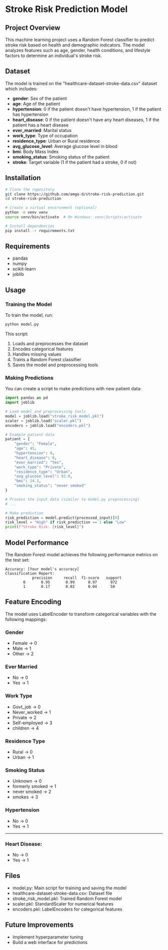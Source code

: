 # Stroke Risk Prediction Model

## Project Overview

This machine learning project uses a Random Forest classifier to predict stroke risk based on health and demographic indicators. The model analyzes features such as age, gender, health conditions, and lifestyle factors to determine an individual's stroke risk.

## Dataset

The model is trained on the "healthcare-dataset-stroke-data.csv" dataset which includes:

- **gender**: Sex of the patient
- **age**: Age of the patient
- **hypertension**: 0 if the patient doesn't have hypertension, 1 if the patient has hypertension
- **heart_disease**: 0 if the patient doesn't have any heart diseases, 1 if the patient has a heart disease
- **ever_married**: Marital status
- **work_type**: Type of occupation
- **residence_type**: Urban or Rural residence
- **avg_glucose_level**: Average glucose level in blood
- **bmi**: Body Mass Index
- **smoking_status**: Smoking status of the patient
- **stroke**: Target variable (1 if the patient had a stroke, 0 if not)

## Installation

```bash
# Clone the repository
git clone https://github.com/amga-d/stroke-risk-prediction.git
cd stroke-risk-prediction

# Create a virtual environment (optional)
python -m venv venv
source venv/bin/activate  # On Windows: venv\Scripts\activate

# Install dependencies
pip install -r requirements.txt
```

## Requirements

- pandas
- numpy
- scikit-learn
- joblib

## Usage

### Training the Model

To train the model, run:

```bash
python model.py
```

This script:

1. Loads and preprocesses the dataset
2. Encodes categorical features
3. Handles missing values
4. Trains a Random Forest classifier
5. Saves the model and preprocessing tools

### Making Predictions

You can create a script to make predictions with new patient data:

```python
import pandas as pd
import joblib

# Load model and preprocessing tools
model = joblib.load("stroke_risk_model.pkl")
scaler = joblib.load("scaler.pkl")
encoders = joblib.load("encoders.pkl")

# Example patient data
patient = {
    "gender": "Female",
    "age": 45,
    "hypertension": 0,
    "heart_disease": 0,
    "ever_married": "Yes",
    "work_type": "Private",
    "residence_type": "Urban",
    "avg_glucose_level": 92.0,
    "bmi": 24.3,
    "smoking_status": "never smoked"
}

# Process the input data (similar to model.py preprocessing)
# ...

# Make prediction
risk_prediction = model.predict(processed_input)[0]
risk_level = "High" if risk_prediction == 1 else "Low"
print(f"Stroke Risk: {risk_level}")
```

## Model Performance

The Random Forest model achieves the following performance metrics on the test set:

```
Accuracy: [Your model's accuracy]
Classification Report:
            precision     recall  f1-score   support
        0       0.95       0.99      0.97      972
        1       0.17       0.02      0.04      50
```

## Feature Encoding

The model uses LabelEncoder to transform categorical variables with the following mappings:

### Gender

- Female → 0
- Male → 1
- Other → 2

### Ever Married

- No → 0
- Yes → 1

### Work Type

- Govt_job → 0
- Never_worked → 1
- Private → 2
- Self-employed → 3
- children → 4

### Residence Type

- Rural → 0
- Urban → 1

### Smoking Status

- Unknown → 0
- formerly smoked → 1
- never smoked → 2
- smokes → 3

### Hypertension

- No → 0
- Yes → 1

---

### Heart Disease:

- No → 0
- Yes → 1

## Files

- model.py: Main script for training and saving the model
- healthcare-dataset-stroke-data.csv: Dataset file
- stroke_risk_model.pkl: Trained Random Forest model
- scaler.pkl: StandardScaler for numerical features
- encoders.pkl: LabelEncoders for categorical features

## Future Improvements

- Implement hyperparameter tuning
- Build a web interface for predictions
